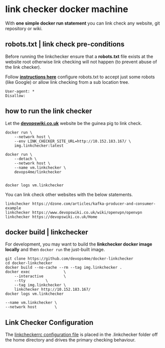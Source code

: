 
# link checker docker machine

With **one simple docker run statement** you can link check any website, git repository or wiki.

## robots.txt | link check pre-conditions

Before running the linkchecker ensure that a **robots.txt** file exists at the website root otherwise link checking will not happen (to prevent abuse of the link checker).

Follow **[instructions here](https://www.robotstxt.org/robotstxt.html)** configure robots.txt to accept just some robots (like Google) or allow link checking from a sub location tree.

```
User-agent: *
Disallow:
```

## how to run the link checker

Let the **[devopswiki.co.uk](https://www.devopswiki.co.uk)** website be the guinea pig to link check.

```
docker run \
    --network host \
    --env LINK_CHECKER_SITE_URL=http://10.152.183.167/ \
    img.linkchecker:latest

docker run \
    --detach \
    --network host \
    --name vm.linkchecker \
    devops4me/linkchecker


docker logs vm.linkchecker
```

You can link check other websites with the below statements.

```
linkchecker https://dzone.com/articles/kafka-producer-and-consumer-example
linkchecker https://www.devopswiki.co.uk/wiki/openvpn/openvpn
linkchecker https://devopswiki.co.uk/Home
```


## docker build | linkchecker

For development, you may want to build the **linkchecker docker image locally** and then `docker run` the just-built image.

```
git clone https://github.com/devops4me/docker-linkchecker
cd docker-linkchecker
docker build --no-cache --rm --tag img.linkchecker .
docker exec               \
    --interactive         \
    --tty         \
    --tag img.linkchecker \
    linkchecker http://10.152.183.167/
docker logs vm.linkchecker
```
    --name vm.linkchecker \
    --network host        \

## Link Checker Configuration

The [linkcheckerrc configuration file](linkcheckerrc) is placed in the .linkchecker folder off the home directory and drives the primary checking behaviour.